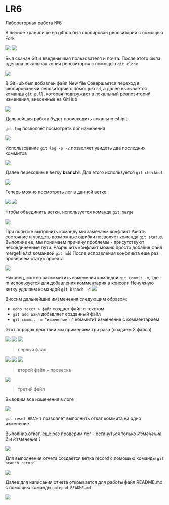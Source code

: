 # LR6
Лабораторная работа №6

В личное хранилище на github был скопирован репозиторий с помощью Fork

![](https://github.com/la103221/LR6v2/blob/record/Screenshots/0.1.PNG)
![](https://github.com/la103221/LR6v2/blob/record/Screenshots/0.PNG)

Был скачан Git и введены имя пользователя и почта.
После этого была сделана локальная копия репозитория с помощью `git clone`

![](https://github.com/la103221/LR6v2/blob/record/Screenshots/1.PNG)

В GitHub был добавлен файл New file
Совершается переход в скопированный репозиторий с помощью `cd`, а далее вызывается команда `git pull`, которая подгружает в локальный реапозиторий изменения, внесенные на GitHub

![](https://github.com/la103221/LR6v2/blob/record/Screenshots/2.PNG)


Дальнейшая работа будет происходить локально :shipit:


`git log` позволяет посмотреть лог изменения

![](https://github.com/la103221/LR6v2/blob/record/Screenshots/3.PNG)

Использование `git log -p -2` позволяет увидеть два последних коммитов

![](https://github.com/la103221/LR6v2/blob/record/Screenshots/5.PNG)

Далее переходим в ветку **branch1**. Для этого используется `git checkout`

![](https://github.com/la103221/LR6v2/blob/record/Screenshots/6.PNG)

Теперь можно посмотреть лог в данной ветке

![](https://github.com/la103221/LR6v2/blob/record/Screenshots/7.PNG)
![](https://github.com/la103221/LR6v2/blob/record/Screenshots/8.PNG)


Чтобы объединить ветки, используется команда `git merge`

![](https://github.com/la103221/LR6v2/blob/record/Screenshots/9.PNG)

При попытке выполнить команду мы замечаем конфликт
Узнать состояние и увидеть возможные ошибки позволяет команда `git status`. Выполнив ее, мы понимаем причину проблемы - присутствуют несоединенные пути. Разрешить конфликт можно просто добавив файл mergefile.txt командой `git add`
После исправления конфликта еще раз проверяем статус проекта

![](https://github.com/la103221/LR6v2/blob/record/Screenshots/10.PNG)

Наконец, можно закоммитить изменения командой `git commit -m`, где -m используется для добавления комментария в консоли
Ненужную ветку удаляем командой `git branch -d`
![](https://github.com/la103221/LR6v2/blob/record/Screenshots/11.PNG)


Вносим дальнейшие имзменения следующим образом: 
- `echo текст > файл` создает файл с текстом
- `git add файл` добавляет созданный файл
- `git commit -m "изменение n"` коммитит изменение с комментарием

Этот порядок действий мы применяем три раза (создаем 3 файла)

![](https://github.com/la103221/LR6v2/blob/record/Screenshots/12.PNG)
![](https://github.com/la103221/LR6v2/blob/record/Screenshots/13.PNG)
![](https://github.com/la103221/LR6v2/blob/record/Screenshots/14.PNG)

>первый файл

![](https://github.com/la103221/LR6v2/blob/record/Screenshots/15.PNG)
![](https://github.com/la103221/LR6v2/blob/record/Screenshots/16.PNG)
![](https://github.com/la103221/LR6v2/blob/record/Screenshots/17.PNG)

>второй файл + проверка

![](https://github.com/la103221/LR6v2/blob/record/Screenshots/19.PNG)

>третий файл

Выводим все изменения в логе

![](https://github.com/la103221/LR6v2/blob/record/Screenshots/20.PNG)

`git reset HEAD~1` позволяет выполнить откат коммита на одно изменение

Выполнив откат, еще раз проверим лог - остануться только _Изменение 2_ и _Изменение 1_

![](https://github.com/la103221/LR6v2/blob/record/Screenshots/21.PNG)

Для выполнения отчета создается ветка record с помощью команды `git branch record`

![](https://github.com/la103221/LR6v2/blob/record/Screenshots/22.PNG)

Далее для написания отчета открывается для работы файл README.md с помощью команды `notepad README.md`

![](https://github.com/la103221/LR6v2/blob/record/Screenshots/23.PNG)